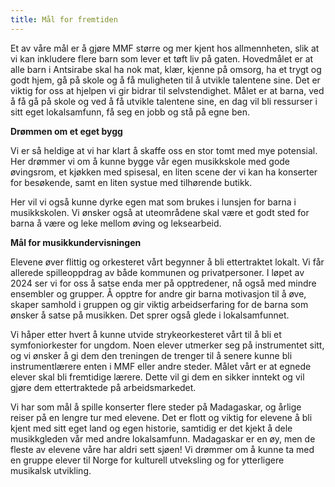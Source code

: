 ```yaml
---
title: Mål for fremtiden
---
```

Et av våre mål er å gjøre MMF større og mer kjent hos allmennheten, slik at vi kan inkludere flere barn som lever et tøft liv på gaten. Hovedmålet er at alle barn i Antsirabe skal ha nok mat, klær, kjenne på omsorg, ha et trygt og godt hjem, gå på skole og å få muligheten til å utvikle talentene sine. Det er viktig for oss at hjelpen vi gir bidrar til selvstendighet. Målet er at barna, ved å få gå på skole og ved å få utvikle talentene sine, en dag vil bli ressurser i sitt eget lokalsamfunn, få seg en jobb og stå på egne ben. 

**Drømmen om et eget bygg** 

Vi er så heldige at vi har klart å skaffe oss en stor tomt med mye potensial. Her drømmer vi om å kunne bygge vår egen musikkskole med gode øvingsrom, et kjøkken med spisesal, en liten scene der vi kan ha konserter for besøkende, samt en liten systue med tilhørende butikk. 

Her vil vi også kunne dyrke egen mat som brukes i lunsjen for barna i musikkskolen. Vi ønsker også at uteområdene skal være et godt sted for barna å være og leke mellom øving og leksearbeid. 

**Mål for musikkundervisningen**

Elevene øver flittig og orkesteret vårt begynner å bli ettertraktet lokalt. Vi får allerede spilleoppdrag av både kommunen og privatpersoner. I løpet av 2024 ser vi for oss å satse enda mer på opptredener, nå også med mindre ensembler og grupper. Å opptre for andre gir barna motivasjon til å øve, skaper samhold i gruppen og gir viktig arbeidserfaring for de barna som ønsker å satse på musikken. Det sprer også glede i lokalsamfunnet. 

Vi håper etter hvert å kunne utvide strykeorkesteret vårt til å bli et symfoniorkester for ungdom. Noen elever utmerker seg på instrumentet sitt, og vi ønsker å gi dem den treningen de trenger til å senere kunne bli instrumentlærere enten i MMF eller andre steder. Målet vårt er at egnede elever skal bli fremtidige lærere. Dette vil gi dem en sikker inntekt og vil gjøre dem ettertraktede på arbeidsmarkedet.

Vi har som mål å spille konserter flere steder på Madagaskar, og årlige reiser på en lengre tur med elevene. Det er flott og viktig for elevene å bli kjent med sitt eget land og egen historie, samtidig er det kjekt å dele musikkgleden vår med andre lokalsamfunn. Madagaskar er en øy, men de fleste av elevene våre har aldri sett sjøen! Vi drømmer om å kunne ta med en gruppe elever til Norge for kulturell utveksling og for ytterligere musikalsk utvikling.
